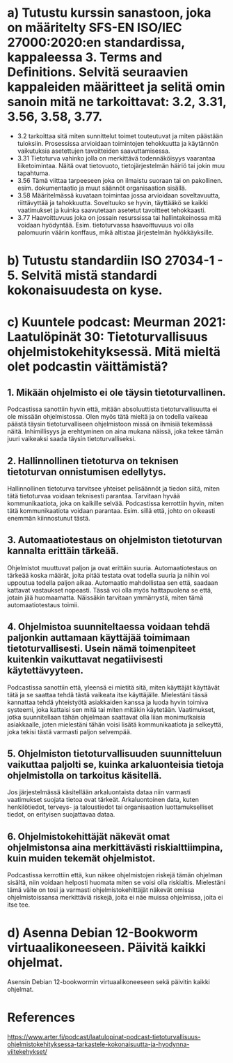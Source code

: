# a) Tutustu kurssin sanastoon, joka on määritelty SFS-EN ISO/IEC 27000:2020:en standardissa, kappaleessa 3. Terms and Definitions. Selvitä seuraavien kappaleiden määritteet ja selitä omin sanoin mitä ne tarkoittavat: 3.2, 3.31, 3.56, 3.58, 3.77.

- 3.2 tarkoittaa sitä miten sunnittelut toimet touteutuvat ja miten päästään tuloksiin. Prosessissa arvioidaan toimintojen tehokkuutta ja käytännön vaikutuksia asetettujen tavoitteiden saavuttamisessa.
- 3.31 Tietoturva vahinko jolla on merkittävä todennäköisyys vaarantaa liiketoimintaa. Näitä ovat tietovuoto, tietojärjestelmän häiriö tai jokin muu tapahtuma.
- 3.56 Tämä viittaa tarpeeseen joka on ilmaistu suoraan tai on pakollinen. esim. dokumentaatio ja muut säännöt organisaation sisällä.
- 3.58 Määritelmässä kuvataan toimintaa jossa arvioidaan soveltavuutta, riittävyttää ja tahokkuutta. Soveltuuko se hyvin, täyttääkö se kaikki vaatimukset ja kuinka saavutetaan asetetut tavoitteet tehokkaasti.
- 3.77 Haavoittuvuus joka on jossain resurssissa tai hallintakeinossa mitä voidaan hyödyntää. Esim. tietoturvassa haavoittuvuus voi olla palomuurin väärin konffaus, mikä altistaa järjestelmän hyökkäyksille.
 
# b) Tutustu standardiin ISO 27034-1 - 5. Selvitä mistä standardi kokonaisuudesta on kyse.

# c) Kuuntele podcast: Meurman 2021: Laatulöpinät 30: Tietoturvallisuus ohjelmistokehityksessä. Mitä mieltä olet podcastin väittämistä?

## 1. Mikään ohjelmisto ei ole täysin tietoturvallinen.

Podcastissa sanottiin hyvin että, mitään absoluuttista tietoturvallisuutta ei ole missään ohjelmistossa. Olen myös tätä mieltä ja on todella vaikeaa päästä täysin tietoturvalliseen ohjelmistoon missä on ihmisiä tekemässä näitä. Inhimillisyys ja erehtyminen on aina mukana näissä, joka tekee tämän juuri vaikeaksi saada täysin tietoturvalliseksi.
 
## 2. Hallinnollinen tietoturva on teknisen tietoturvan onnistumisen edellytys.

Hallinnollinen tietoturva tarvitsee yhteiset pelisäännöt ja tiedon siitä, miten tätä tietoturvaa voidaan teknisesti parantaa. Tarvitaan hyvää kommunikaatiota, joka on kaikille selvää. Podcastissa kerrottiin hyvin, miten tätä kommunikaatiota voidaan parantaa. Esim. sillä että, johto on oikeasti enemmän kiinnostunut tästä.
  
## 3. Automaatiotestaus on ohjelmiston tietoturvan kannalta erittäin tärkeää.

Ohjelmistot muuttuvat paljon ja ovat erittäin suuria. Automaatiotestaus on tärkeää koska määrät, joita pitää testata ovat todella suuria ja niihin voi uppoutua todella paljon aikaa. Automaatio mahdollistaa sen että, saadaan kattavat vastaukset nopeasti. Tässä voi olla myös haittapuolena se että, jotain jää huomaamatta. Näissäkin tarvitaan ymmärrystä, miten tämä automaatiotestaus toimii.
  
## 4. Ohjelmistoa suunniteltaessa voidaan tehdä paljonkin auttamaan käyttäjää toimimaan tietoturvallisesti. Usein nämä toimenpiteet kuitenkin vaikuttavat negatiivisesti käytettävyyteen.

Podcastissa sanottiin että, yleensä ei mietitä sitä, miten käyttäjät käyttävät tätä ja se saattaa tehdä tästä vaikeata itse käyttäjälle. Mielestäni tässä kannattaa tehdä yhteistyötä asiakkaiden kanssa ja luoda hyvin toimiva systeemi, joka kattaisi sen mitä tai miten mitäkin käytetään. Vaatimukset, jotka suunnitellaan tähän ohjelmaan saattavat olla liian monimutkaisia asiakkaalle, joten mielestäni tähän voisi lisätä kommunikaatiota ja selkeyttä, joka tekisi tästä varmasti paljon selvempää.
  
## 5. Ohjelmiston tietoturvallisuuden suunnitteluun vaikuttaa paljolti se, kuinka arkaluonteisia tietoja ohjelmistolla on tarkoitus käsitellä.

Jos järjestelmässä käsitellään arkaluontaista dataa niin varmasti vaatimukset suojata tietoa ovat tärkeät. Arkaluontoinen data, kuten henkilötiedot, terveys- ja taloustiedot tai organisaation luottamukselliset tiedot, on erityisen suojattavaa dataa.
  
## 6. Ohjelmistokehittäjät näkevät omat ohjelmistonsa aina merkittävästi riskialttiimpina, kuin muiden tekemät ohjelmistot.

Podcastissa kerrottiin että, kun näkee ohjelmistojen riskejä tämän ohjelman sisältä, niin voidaan helposti huomata miten se voisi olla riskialtis. Mielestäni tämä väite on tosi ja varmasti ohjelmistokehittäjät näkevät omissa ohjelmistoissansa merkittäviä riskejä, joita ei näe muissa ohjelmissa, joita ei itse tee.

# d) Asenna Debian 12-Bookworm virtuaalikoneeseen. Päivitä kaikki ohjelmat.

Asensin Debian 12-bookwormin virtuaalikoneeseen sekä päivitin kaikki ohjelmat.

# References 

https://www.arter.fi/podcast/laatulopinat-podcast-tietoturvallisuus-ohjelmistokehityksessa-tarkastele-kokonaisuutta-ja-hyodynna-viitekehykset/
